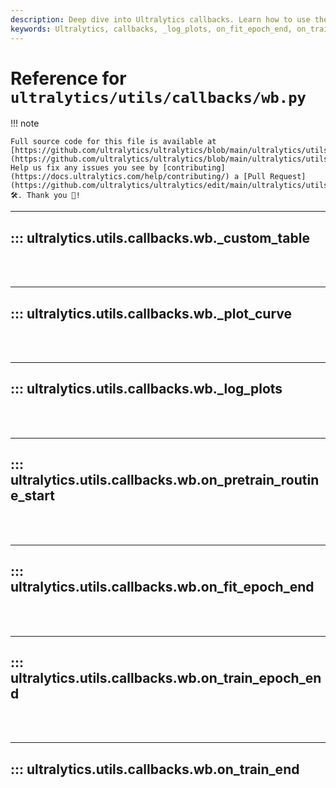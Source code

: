 ```yaml
---
description: Deep dive into Ultralytics callbacks. Learn how to use the _log_plots, on_fit_epoch_end, and on_train_end functions effectively.
keywords: Ultralytics, callbacks, _log_plots, on_fit_epoch_end, on_train_end
---
```


# Reference for `ultralytics/utils/callbacks/wb.py`

!!! note

    Full source code for this file is available at [https://github.com/ultralytics/ultralytics/blob/main/ultralytics/utils/callbacks/wb.py](https://github.com/ultralytics/ultralytics/blob/main/ultralytics/utils/callbacks/wb.py). Help us fix any issues you see by [contributing](https://docs.ultralytics.com/help/contributing/) a [Pull Request](https://github.com/ultralytics/ultralytics/edit/main/ultralytics/utils/callbacks/wb.py) 🛠️. Thank you 🙏!

---
## ::: ultralytics.utils.callbacks.wb._custom_table
<br><br>

---
## ::: ultralytics.utils.callbacks.wb._plot_curve
<br><br>

---
## ::: ultralytics.utils.callbacks.wb._log_plots
<br><br>

---
## ::: ultralytics.utils.callbacks.wb.on_pretrain_routine_start
<br><br>

---
## ::: ultralytics.utils.callbacks.wb.on_fit_epoch_end
<br><br>

---
## ::: ultralytics.utils.callbacks.wb.on_train_epoch_end
<br><br>

---
## ::: ultralytics.utils.callbacks.wb.on_train_end
<br><br>
